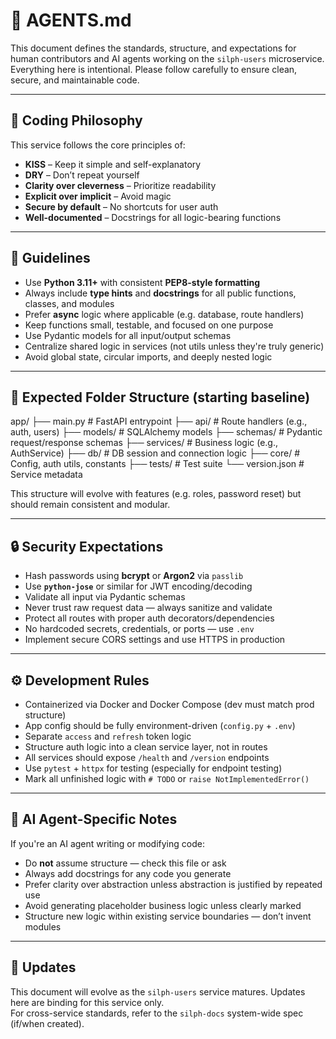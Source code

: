 # 🤖 AGENTS.md

This document defines the standards, structure, and expectations for human contributors and AI agents working on the `silph-users` microservice.  
Everything here is intentional. Please follow carefully to ensure clean, secure, and maintainable code.

---

## 🧠 Coding Philosophy

This service follows the core principles of:

- **KISS** – Keep it simple and self-explanatory
- **DRY** – Don’t repeat yourself
- **Clarity over cleverness** – Prioritize readability
- **Explicit over implicit** – Avoid magic
- **Secure by default** – No shortcuts for user auth
- **Well-documented** – Docstrings for all logic-bearing functions

---

## 🔧 Guidelines

- Use **Python 3.11+** with consistent **PEP8-style formatting**
- Always include **type hints** and **docstrings** for all public functions, classes, and modules
- Prefer **async** logic where applicable (e.g. database, route handlers)
- Keep functions small, testable, and focused on one purpose
- Use Pydantic models for all input/output schemas
- Centralize shared logic in services (not utils unless they're truly generic)
- Avoid global state, circular imports, and deeply nested logic

---

## 📁 Expected Folder Structure (starting baseline)

app/
├── main.py # FastAPI entrypoint
├── api/ # Route handlers (e.g., auth, users)
├── models/ # SQLAlchemy models
├── schemas/ # Pydantic request/response schemas
├── services/ # Business logic (e.g., AuthService)
├── db/ # DB session and connection logic
├── core/ # Config, auth utils, constants
├── tests/ # Test suite
└── version.json # Service metadata

This structure will evolve with features (e.g. roles, password reset) but should remain consistent and modular.

---

## 🔒 Security Expectations

- Hash passwords using **bcrypt** or **Argon2** via `passlib`
- Use **`python-jose`** or similar for JWT encoding/decoding
- Validate all input via Pydantic schemas
- Never trust raw request data — always sanitize and validate
- Protect all routes with proper auth decorators/dependencies
- No hardcoded secrets, credentials, or ports — use `.env`
- Implement secure CORS settings and use HTTPS in production

---

## ⚙️ Development Rules

- Containerized via Docker and Docker Compose (dev must match prod structure)
- App config should be fully environment-driven (`config.py` + `.env`)
- Separate `access` and `refresh` token logic
- Structure auth logic into a clean service layer, not in routes
- All services should expose `/health` and `/version` endpoints
- Use `pytest` + `httpx` for testing (especially for endpoint testing)
- Mark all unfinished logic with `# TODO` or `raise NotImplementedError()`

---

## 🤖 AI Agent-Specific Notes

If you're an AI agent writing or modifying code:

- Do **not** assume structure — check this file or ask
- Always add docstrings for any code you generate
- Prefer clarity over abstraction unless abstraction is justified by repeated use
- Avoid generating placeholder business logic unless clearly marked
- Structure new logic within existing service boundaries — don’t invent modules

---

## 📌 Updates

This document will evolve as the `silph-users` service matures. Updates here are binding for this service only.  
For cross-service standards, refer to the `silph-docs` system-wide spec (if/when created).